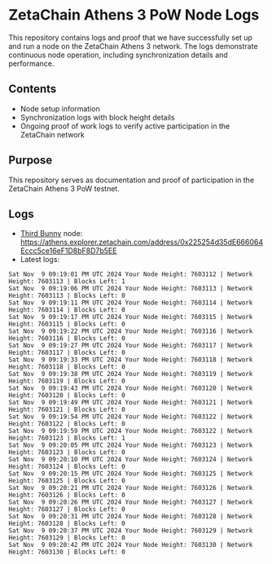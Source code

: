 # ZetaChain Athens 3 PoW Node Logs
This repository contains logs and proof that we have successfully set up and run a node on the ZetaChain Athens 3 network. The logs demonstrate continuous node operation, including synchronization details and performance.

## Contents
- Node setup information
- Synchronization logs with block height details
- Ongoing proof of work logs to verify active participation in the ZetaChain network

## Purpose
This repository serves as documentation and proof of participation in the ZetaChain Athens 3 PoW testnet.

## Logs

- [Third Bunny](https://thirdbunny.xyz/) node: https://athens.explorer.zetachain.com/address/0x225254d35dE666064Eccc5ce16eF1D8bF8D7b5EE
- Latest logs:
```
Sat Nov  9 09:19:01 PM UTC 2024 Your Node Height: 7603112 | Network Height: 7603113 | Blocks Left: 1
Sat Nov  9 09:19:06 PM UTC 2024 Your Node Height: 7603113 | Network Height: 7603113 | Blocks Left: 0
Sat Nov  9 09:19:11 PM UTC 2024 Your Node Height: 7603114 | Network Height: 7603114 | Blocks Left: 0
Sat Nov  9 09:19:17 PM UTC 2024 Your Node Height: 7603115 | Network Height: 7603115 | Blocks Left: 0
Sat Nov  9 09:19:22 PM UTC 2024 Your Node Height: 7603116 | Network Height: 7603116 | Blocks Left: 0
Sat Nov  9 09:19:27 PM UTC 2024 Your Node Height: 7603117 | Network Height: 7603117 | Blocks Left: 0
Sat Nov  9 09:19:33 PM UTC 2024 Your Node Height: 7603118 | Network Height: 7603118 | Blocks Left: 0
Sat Nov  9 09:19:38 PM UTC 2024 Your Node Height: 7603119 | Network Height: 7603119 | Blocks Left: 0
Sat Nov  9 09:19:43 PM UTC 2024 Your Node Height: 7603120 | Network Height: 7603120 | Blocks Left: 0
Sat Nov  9 09:19:49 PM UTC 2024 Your Node Height: 7603121 | Network Height: 7603121 | Blocks Left: 0
Sat Nov  9 09:19:54 PM UTC 2024 Your Node Height: 7603122 | Network Height: 7603122 | Blocks Left: 0
Sat Nov  9 09:19:59 PM UTC 2024 Your Node Height: 7603122 | Network Height: 7603123 | Blocks Left: 1
Sat Nov  9 09:20:05 PM UTC 2024 Your Node Height: 7603123 | Network Height: 7603123 | Blocks Left: 0
Sat Nov  9 09:20:10 PM UTC 2024 Your Node Height: 7603124 | Network Height: 7603124 | Blocks Left: 0
Sat Nov  9 09:20:15 PM UTC 2024 Your Node Height: 7603125 | Network Height: 7603125 | Blocks Left: 0
Sat Nov  9 09:20:21 PM UTC 2024 Your Node Height: 7603126 | Network Height: 7603126 | Blocks Left: 0
Sat Nov  9 09:20:26 PM UTC 2024 Your Node Height: 7603127 | Network Height: 7603127 | Blocks Left: 0
Sat Nov  9 09:20:31 PM UTC 2024 Your Node Height: 7603128 | Network Height: 7603128 | Blocks Left: 0
Sat Nov  9 09:20:37 PM UTC 2024 Your Node Height: 7603129 | Network Height: 7603129 | Blocks Left: 0
Sat Nov  9 09:20:42 PM UTC 2024 Your Node Height: 7603130 | Network Height: 7603130 | Blocks Left: 0
```
